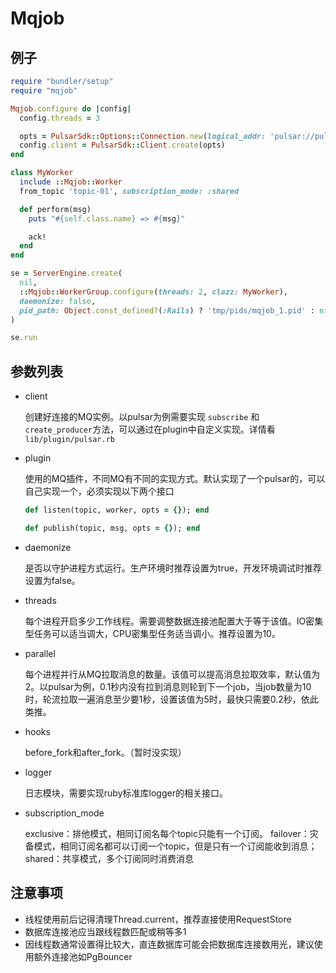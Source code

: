 # Mqjob

## 例子

```ruby
require "bundler/setup"
require "mqjob"

Mqjob.configure do |config|
  config.threads = 3

  opts = PulsarSdk::Options::Connection.new(logical_addr: 'pulsar://pulsar.reocar.lan')
  config.client = PulsarSdk::Client.create(opts)
end

class MyWorker
  include ::Mqjob::Worker
  from_topic 'topic-01', subscription_mode: :shared

  def perform(msg)
    puts "#{self.class.name} => #{msg}"

    ack!
  end
end

se = ServerEngine.create(
  nil,
  ::Mqjob::WorkerGroup.configure(threads: 2, clazz: MyWorker),
  daemonize: false,
  pid_path: Object.const_defined?(:Rails) ? 'tmp/pids/mqjob_1.pid' : nil
)

se.run
```

## 参数列表

  - client

    创建好连接的MQ实例。以pulsar为例需要实现 `subscribe` 和 `create_producer`方法，可以通过在plugin中自定义实现。详情看`lib/plugin/pulsar.rb`

  - plugin

    使用的MQ插件，不同MQ有不同的实现方式。默认实现了一个pulsar的，可以自己实现一个，必须实现以下两个接口
    ```ruby
    def listen(topic, worker, opts = {}); end

    def publish(topic, msg, opts = {}); end
    ```

  - daemonize

    是否以守护进程方式运行。生产环境时推荐设置为true，开发环境调试时推荐设置为false。

  - threads

    每个进程开启多少工作线程。需要调整数据连接池配置大于等于该值。IO密集型任务可以适当调大，CPU密集型任务适当调小。推荐设置为10。

  - parallel

    每个进程并行从MQ拉取消息的数量。该值可以提高消息拉取效率，默认值为2。以pulsar为例，0.1秒内没有拉到消息则轮到下一个job，当job数量为10时，轮流拉取一遍消息至少要1秒，设置该值为5时，最快只需要0.2秒，依此类推。

  - hooks

    before_fork和after_fork。（暂时没实现）

  - logger

    日志模块，需要实现ruby标准库logger的相关接口。

  - subscription_mode

    exclusive：排他模式，相同订阅名每个topic只能有一个订阅。
    failover：灾备模式，相同订阅名都可以订阅一个topic，但是只有一个订阅能收到消息；
    shared：共享模式，多个订阅同时消费消息

## 注意事项

- 线程使用前后记得清理Thread.current，推荐直接使用RequestStore
- 数据库连接池应当跟线程数匹配或稍等多1
- 因线程数通常设置得比较大，直连数据库可能会把数据库连接数用光，建议使用额外连接池如PgBouncer
